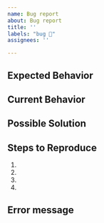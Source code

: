 ```yaml
---
name: Bug report
about: Bug report
title: ''
labels: "bug 🐛"
assignees: ''

---
```


<!--- Provide a general summary of the issue in the Title above -->

<!--- Craft minimal bug reports: https://matthewrocklin.com/blog/work/2018/02/28/minimal-bug-reports#use-syntax-highlighting -->
<!--- 1. Don't post real data -->
<!--- 2. Make the toy data as small as possible -->
<!--- 3. Remove unnecessary steps -->
<!--- 4. Format code using backticks `like this` -->
<!--- 5. Provide complete error messages (tracebacks) -->

## Expected Behavior
<!--- Tell us what should happen -->

## Current Behavior
<!--- Tell us what happens instead of the expected behavior -->

## Possible Solution
<!--- Not obligatory, but suggest a fix/reason for the bug, -->

## Steps to Reproduce
<!--- Provide a link to a live example, or an unambiguous set of steps to -->
<!--- reproduce this bug. Include code to reproduce, if relevant. -->
1.
2.
3.
4.

## Error message
<!--- Copy and paste the complete traceback here -->
